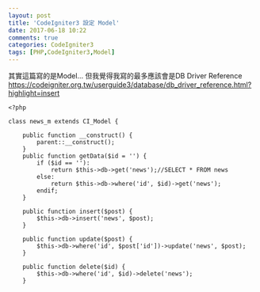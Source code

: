 ```yaml
---
layout: post
title: 'CodeIgniter3 設定 Model'
date: 2017-06-18 10:22
comments: true
categories: CodeIgniter3
tags: [PHP,CodeIgniter3,Model]
---
```

其實這篇寫的是Model...
但我覺得我寫的最多應該會是DB Driver Reference
https://codeigniter.org.tw/userguide3/database/db_driver_reference.html?highlight=insert

<!--more-->

```news_m.php
<?php

class news_m extends CI_Model {

    public function __construct() {
        parent::__construct();
    }
    public function getData($id = '') {
        if ($id == ''):
            return $this->db->get('news');//SELECT * FROM news
        else:
            return $this->db->where('id', $id)->get('news');
        endif;
    }

    public function insert($post) {
        $this->db->insert('news', $post);
    }

    public function update($post) {
        $this->db->where('id', $post['id'])->update('news', $post);
    }

    public function delete($id) {
        $this->db->where('id', $id)->delete('news');
    }
```